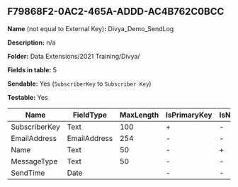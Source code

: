 ## F79868F2-0AC2-465A-ADDD-AC4B762C0BCC

**Name** (not equal to External Key)**:** Divya_Demo_SendLog

**Description:** n/a

**Folder:** Data Extensions/2021 Training/Divya/

**Fields in table:** 5

**Sendable:** Yes (`SubscriberKey` to `Subscriber Key`)

**Testable:** Yes

| Name | FieldType | MaxLength | IsPrimaryKey | IsNullable | DefaultValue |
| --- | --- | --- | --- | --- | --- |
| SubscriberKey | Text | 100 | + | - |  |
| EmailAddress | EmailAddress | 254 | - | - |  |
| Name | Text | 50 | - | + |  |
| MessageType | Text | 50 | - | - |  |
| SendTime | Date |  | - | - |  |
